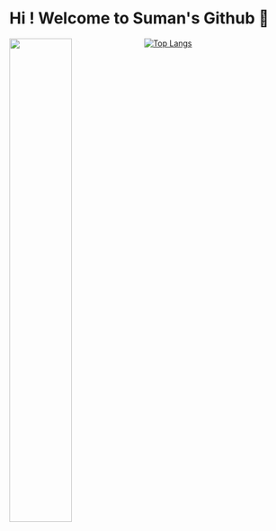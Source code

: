 # Hi ! Welcome to Suman's Github 👋

<img align="left" width="47%" src="https://github-readme-stats.vercel.app/api?username=s20033&theme=calm&show_icons=true"/>

[![Top Langs](https://github-readme-stats.vercel.app/api/top-langs/?username=s20033&layout=compact)](https://github.com/s20033/github-readme-stats)

